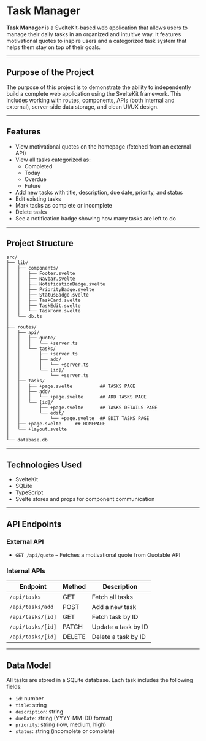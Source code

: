 # Task Manager

**Task Manager** is a SvelteKit-based web application that allows users to manage their daily tasks in an organized and intuitive way. It features motivational quotes to inspire users and a categorized task system that helps them stay on top of their goals.

---

## Purpose of the Project

The purpose of this project is to demonstrate the ability to independently build a complete web application using the SvelteKit framework. This includes working with routes, components, APIs (both internal and external), server-side data storage, and clean UI/UX design.

---

## Features

- View motivational quotes on the homepage (fetched from an external API)
- View all tasks categorized as:
  - Completed
  - Today
  - Overdue
  - Future
- Add new tasks with title, description, due date, priority, and status
- Edit existing tasks
- Mark tasks as complete or incomplete
- Delete tasks
- See a notification badge showing how many tasks are left to do

---

## Project Structure

```text
src/
├── lib/
│   ├── components/
│   │   ├── Footer.svelte
│   │   ├── Navbar.svelte
│   │   ├── NotificationBadge.svelte
│   │   ├── PriorityBadge.svelte
│   │   ├── StatusBadge.svelte
│   │   ├── TaskCard.svelte
│   │   ├── TaskEdit.svelte
│   │   └── TaskForm.svelte
│   └── db.ts
│
├── routes/
│   ├── api/
│   │   ├── quote/
│   │   │   └── +server.ts
│   │   └── tasks/
│   │       ├── +server.ts
│   │       ├── add/
│   │       │   └── +server.ts
│   │       └── [id]/
│   │           └── +server.ts
│   ├── tasks/
│   │   ├── +page.svelte          ## TASKS PAGE
│   │   ├── add/
│   │   │   └── +page.svelte      ## ADD TASKS PAGE
│   │   └── [id]/
│   │       ├── +page.svelte      ## TASKS DETAILS PAGE
│   │       └── edit/
│   │           └── +page.svelte  ## EDIT TASKS PAGE
│   ├── +page.svelte     ## HOMEPAGE
│   └── +layout.svelte
│
└── database.db

```

---

## Technologies Used

- SvelteKit 
- SQLite 
- TypeScript
- Svelte stores and props for component communication

---

## API Endpoints

### External API
- `GET /api/quote` – Fetches a motivational quote from Quotable API

### Internal APIs

| Endpoint                  | Method | Description                     |
|---------------------------|--------|---------------------------------|
| `/api/tasks`              | GET    | Fetch all tasks                 |
| `/api/tasks/add`          | POST   | Add a new task                  |
| `/api/tasks/[id]`         | GET    | Fetch task by ID                |
| `/api/tasks/[id]`         | PATCH  | Update a task by ID             |
| `/api/tasks/[id]`         | DELETE | Delete a task by ID             |

---

## Data Model

All tasks are stored in a SQLite database. Each task includes the following fields:

- `id`: number 
- `title`: string 
- `description`: string 
- `dueDate`: string (YYYY-MM-DD format)
- `priority`: string (low, medium, high)
- `status`: string (incomplete or complete)


